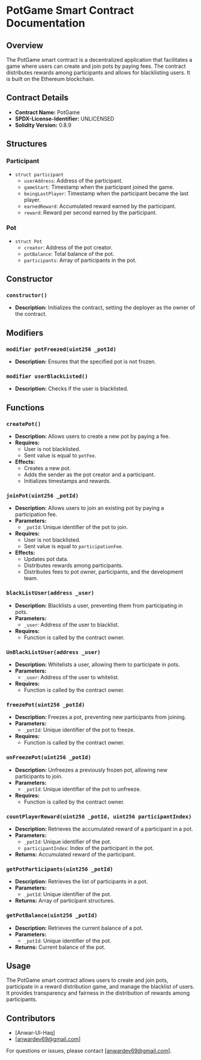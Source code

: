 # PotGame Smart Contract Documentation

## Overview

The PotGame smart contract is a decentralized application that facilitates a game where users can create and join pots by paying fees. The contract distributes rewards among participants and allows for blacklisting users. It is built on the Ethereum blockchain.

## Contract Details

- **Contract Name:** PotGame
- **SPDX-License-Identifier:** UNLICENSED
- **Solidity Version:** 0.8.9

## Structures

### Participant

- `struct participant`
  - `userAddress`: Address of the participant.
  - `gameStart`: Timestamp when the participant joined the game.
  - `beingLastPlayer`: Timestamp when the participant became the last player.
  - `earnedReward`: Accumulated reward earned by the participant.
  - `reward`: Reward per second earned by the participant.

### Pot

- `struct Pot`
  - `creator`: Address of the pot creator.
  - `potBalance`: Total balance of the pot.
  - `participants`: Array of participants in the pot.

## Constructor

### `constructor()`

- **Description:** Initializes the contract, setting the deployer as the owner of the contract.

## Modifiers

### `modifier potFreezed(uint256 _potId)`

- **Description:** Ensures that the specified pot is not frozen.

### `modifier userBlackListed()`

- **Description:** Checks if the user is blacklisted.

## Functions

### `createPot()`

- **Description:** Allows users to create a new pot by paying a fee.
- **Requires:**
  - User is not blacklisted.
  - Sent value is equal to `potFee`.
- **Effects:**
  - Creates a new pot.
  - Adds the sender as the pot creator and a participant.
  - Initializes timestamps and rewards.

### `joinPot(uint256 _potId)`

- **Description:** Allows users to join an existing pot by paying a participation fee.
- **Parameters:**
  - `_potId`: Unique identifier of the pot to join.
- **Requires:**
  - User is not blacklisted.
  - Sent value is equal to `participationFee`.
- **Effects:**
  - Updates pot data.
  - Distributes rewards among participants.
  - Distributes fees to pot owner, participants, and the development team.

### `blackListUser(address _user)`

- **Description:** Blacklists a user, preventing them from participating in pots.
- **Parameters:**
  - `_user`: Address of the user to blacklist.
- **Requires:**
  - Function is called by the contract owner.

### `UnBlackListUser(address _user)`

- **Description:** Whitelists a user, allowing them to participate in pots.
- **Parameters:**
  - `_user`: Address of the user to whitelist.
- **Requires:**
  - Function is called by the contract owner.

### `freezePot(uint256 _potId)`

- **Description:** Freezes a pot, preventing new participants from joining.
- **Parameters:**
  - `_potId`: Unique identifier of the pot to freeze.
- **Requires:**
  - Function is called by the contract owner.

### `unFreezePot(uint256 _potId)`

- **Description:** Unfreezes a previously frozen pot, allowing new participants to join.
- **Parameters:**
  - `_potId`: Unique identifier of the pot to unfreeze.
- **Requires:**
  - Function is called by the contract owner.

### `countPlayerReward(uint256 _potId, uint256 participantIndex)`

- **Description:** Retrieves the accumulated reward of a participant in a pot.
- **Parameters:**
  - `_potId`: Unique identifier of the pot.
  - `participantIndex`: Index of the participant in the pot.
- **Returns:** Accumulated reward of the participant.

### `getPotParticipants(uint256 _potId)`

- **Description:** Retrieves the list of participants in a pot.
- **Parameters:**
  - `_potId`: Unique identifier of the pot.
- **Returns:** Array of participant structures.

### `getPotBalance(uint256 _potId)`

- **Description:** Retrieves the current balance of a pot.
- **Parameters:**
  - `_potId`: Unique identifier of the pot.
- **Returns:** Current balance of the pot.

## Usage

The PotGame smart contract allows users to create and join pots, participate in a reward distribution game, and manage the blacklist of users. It provides transparency and fairness in the distribution of rewards among participants.

## Contributors

- [Anwar-Ul-Haq]
- [anwardev69@gmail.com]

For questions or issues, please contact [anwardev69@gmail.com].
